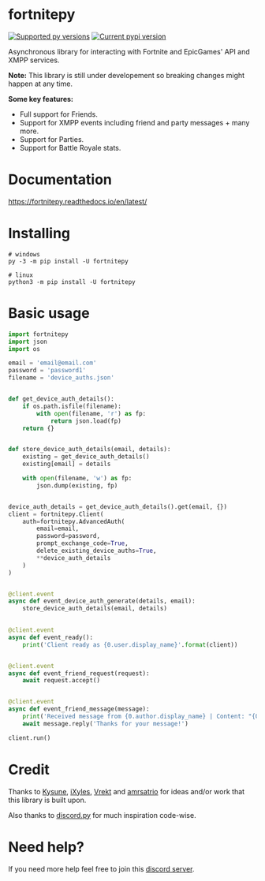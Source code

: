  # fortnitepy

[![Supported py versions](https://img.shields.io/pypi/pyversions/fortnitepy.svg)](https://pypi.org/project/fortnitepy/)
[![Current pypi version](https://img.shields.io/pypi/v/fortnitepy.svg)](https://pypi.org/project/fortnitepy/)

Asynchronous library for interacting with Fortnite and EpicGames' API and XMPP services.

**Note:** This library is still under developement so breaking changes might happen at any time.

**Some key features:**
- Full support for Friends.
- Support for XMPP events including friend and party messages + many more.
- Support for Parties.
- Support for Battle Royale stats.

# Documentation
https://fortnitepy.readthedocs.io/en/latest/

# Installing
```
# windows
py -3 -m pip install -U fortnitepy

# linux
python3 -m pip install -U fortnitepy
```

# Basic usage
```py
import fortnitepy
import json
import os

email = 'email@email.com'
password = 'password1'
filename = 'device_auths.json'


def get_device_auth_details():
    if os.path.isfile(filename):
        with open(filename, 'r') as fp:
            return json.load(fp)
    return {}


def store_device_auth_details(email, details):
    existing = get_device_auth_details()
    existing[email] = details

    with open(filename, 'w') as fp:
        json.dump(existing, fp)


device_auth_details = get_device_auth_details().get(email, {})
client = fortnitepy.Client(
    auth=fortnitepy.AdvancedAuth(
        email=email,
        password=password,
        prompt_exchange_code=True,
        delete_existing_device_auths=True,
        **device_auth_details
    )
)


@client.event
async def event_device_auth_generate(details, email):
    store_device_auth_details(email, details)
    

@client.event
async def event_ready():
    print('Client ready as {0.user.display_name}'.format(client))


@client.event
async def event_friend_request(request):
    await request.accept()


@client.event
async def event_friend_message(message):
    print('Received message from {0.author.display_name} | Content: "{0.content}"'.format(message))
    await message.reply('Thanks for your message!')

client.run()
```

# Credit
Thanks to [Kysune](https://github.com/SzymonLisowiec), [iXyles](https://github.com/iXyles), [Vrekt](https://github.com/Vrekt) and [amrsatrio](https://github.com/Amrsatrio) for ideas and/or work that this library is built upon.

Also thanks to [discord.py](https:/github.com/Rapptz/discord.py) for much inspiration code-wise.

# Need help?
If you need more help feel free to join this [discord server](https://discord.gg/rnk869s).
